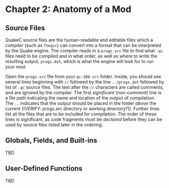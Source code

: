 <!-- Enable word-wrap -->

# Chapter 2: Anatomy of a Mod

## Source Files

QuakeC source files are the human-readable and editable files which a *compiler* (such as `fteqcc`) can convert into a format that can be interpreted by the Quake engine.  The compiler reads in a `progs.src` file to find what `.qc` files need to be compiled and in what order, as well as where to write the resulting output, `progs.dat`, which is what the engine will look for to run your mod.

Open the `progs.src` file from your `qc-106-src` folder.  Inside, you should see several lines beginning with `//` followed by the line `../progs.dat` followed by list of `.qc` source files.  The text after the `//` characters are called comments, and are ignored by the compiler.  The first *significant* (non-comment) line is a file path indicating the name and location of the output of compilation.  The `..` indicates that the output should be placed in the folder *above* the current ((VERIFY: progs.src directory or working directory?)).  Further lines list all the files that are to be included for compilation.   The order of these lines is significant, as code fragments must be *declared* before they can be used by source files listed later in the ordering.

## Globals, Fields, and Built-ins

TBD

## User-Defined Functions

TBD
